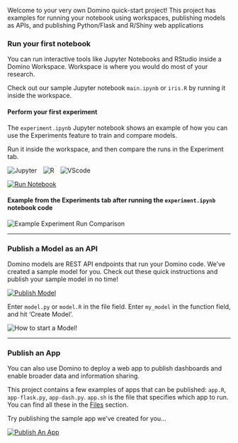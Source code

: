 Welcome to your very own Domino quick-start project! This project has examples for running your notebook using workspaces, publishing models as APIs, and publishing Python/Flask and R/Shiny web applications

### Run your first notebook
You can run interactive tools like Jupyter Notebooks and RStudio inside a Domino Workspace. Workspace is where you would do most of your research. 

Check out our sample Jupyter notebook `main.ipynb` or `iris.R` by running it inside the workspace.

#### Perform your first experiment

The `experiment.ipynb` Jupyter notebook shows an example of how you can use the Experiments feature to train and compare models.

Run it inside the workspace, and then compare the runs in the Experiment tab.

![Jupyter](raw/latest/jupyter.svg?inline=true) ![R](raw/latest/r.svg?inline=true) ![VScode](raw/latest/vscode.svg?inline=true)

[![Run Notebook](raw/latest/run-notebook.svg)](/workspace/:ownerName/:projectName?showWorkspaceLauncher=True)

#### Example from the Experiments tab after running the `experiment.ipynb` notebook code

![Example Experiment Run Comparison](raw/latest/experiment-example-run-comparison.png)

---

### Publish a Model as an API
Domino models are REST API endpoints that run your Domino code. We’ve created a sample model for you. Check out these quick instructions and publish your sample model in no time!

[![Publish Model](raw/latest/publish-model.svg)](/models/getBasicInfo?name=Sample-model&file=model.py&function=my_model&projectId=:projectId)

Enter `model.py` or `model.R` in the file field. Enter `my_model` in the function field, and hit ‘Create Model’.

![How to start a Model!](raw/latest/how-to-start-a-model.png)

---

### Publish an App
You can also use Domino to deploy a web app to publish dashboards and enable broader data and information sharing. 

This project contains a few examples of apps that can be published: `app.R`, `app-flask.py`, `app-dash.py`. `app.sh` is the file that specifies which app to run. You can find all these in the [Files](browse) section.

Try publishing the sample app we’ve created for you...

[![Publish An App](raw/latest/publish-an-app.svg)](/launchpad-publisher/:ownerName/:projectName/publishApp?name=Sample-app)
